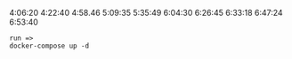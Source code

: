 
4:06:20
4:22:40
4:58.46
5:09:35
5:35:49
6:04:30
6:26:45
6:33:18
6:47:24
6:53:40

```
run =>
docker-compose up -d

```

